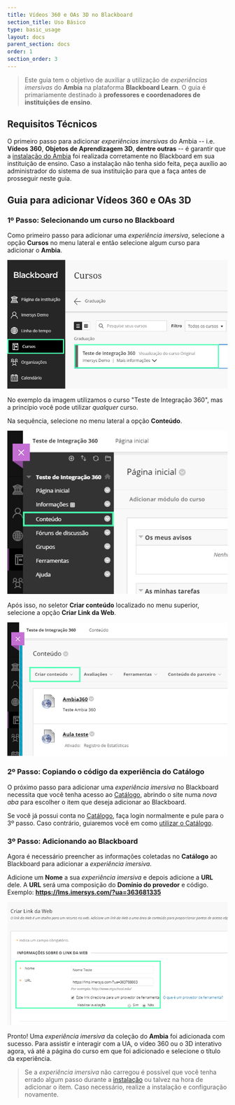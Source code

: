 ```yaml
---
title: Vídeos 360 e OAs 3D no Blackboard
section_title: Uso Básico
type: basic_usage
layout: docs
parent_section: docs
order: 1
section_order: 3
---
```


[blackboard]: ./blackboard.md
[catalogo]: ./index.md

> Este guia tem o objetivo de auxiliar a utilização de *experiências imersivas* do **Ambia** na plataforma **Blackboard Learn**. O guia é primariamente destinado à **professores e coordenadores de instituições de ensino**.

## Requisitos Técnicos

O primeiro passo para adicionar *experiências imersivas* do Ambia -- i.e. **Vídeos 360**, **Objetos de Aprendizagem 3D**, **dentre outras** -- é garantir que a [instalação do Ambia][blackboard] foi realizada corretamente no Blackboard em sua instituição de ensino. Caso a instalação não tenha sido feita, peça auxílio ao administrador do sistema de sua instituição para que a faça antes de prosseguir neste guia.

## Guia para adicionar Vídeos 360 e OAs 3D

### 1º Passo: Selecionando um curso no Blackboard

Como primeiro passo para adicionar uma *experiência imersiva*, selecione a opção **Cursos** no menu lateral e então selecione algum curso para adicionar o **Ambia**.

![360&deg; Image Viewer](../images/Blackboard-SS7.png)

No exemplo da imagem utilizamos o curso "Teste de Integração 360", mas a princípio você pode utilizar *qualquer* curso.

Na sequência, selecione no menu lateral a opção **Conteúdo**.

![360&deg; Image Viewer](../images/Blackboard-SS8.png)

Após isso, no seletor **Criar conteúdo** localizado no menu superior, selecione a opção **Criar Link da Web**.

![360&deg; Image Viewer](../images/Blackboard-SS9.png)

### 2º Passo: Copiando o código da experiência do Catálogo

O próximo passo para adicionar uma *experiência imersiva* no Blackboard necessita que você tenha acesso ao [Catálogo](https://catalogo.imersys.com/), abrindo o site numa *nova aba* para escolher o item que deseja adicionar ao Blackboard.

Se você já possui conta no [Catálogo](https://catalogo.imersys.com/), faça login normalmente e pule para o 3º passo. Caso contrário, guiaremos você em como [utilizar o Catálogo][catalogo].

### 3º Passo: Adicionando ao Blackboard

Agora é necessário preencher as informações coletadas no **Catálogo** ao Blackboard para adicionar a *experiência imersiva*.

Adicione um **Nome** a sua *experiência imersiva* e depois adicione a **URL** dele. A **URL** será uma composição do **Domínio do provedor** e código. Exemplo: **https://lms.imersys.com/?ua=363681335**

![360&deg; Image Viewer](../images/Blackboard-SS10.png)

Pronto! Uma *experiência imersiva* da coleção do **Ambia** foi adicionada com sucesso. Para assistir e interagir com a UA, o vídeo 360 ou o 3D interativo agora, vá até a página do curso em que foi adicionado e selecione o título da experiência.

>Se a *experiência imersiva* não carregou é possível que você tenha errado algum passo durante a [instalação][blackboard] ou talvez na hora de adicionar o item. Caso necessário, realize a instalação e configuração novamente.
